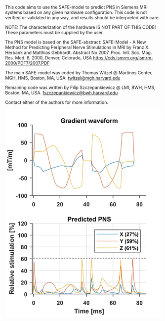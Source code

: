 This code aims to use the SAFE-model to predict PNS in Siemens MRI systems
based on any given hardware configuration. This code is not verified or 
validated in any way, and results should be interpreted with care.

NOTE: The characterization of the hardware IS NOT PART OF THIS CODE! These
parameters must be supplied by the user.

The PNS model is based on the SAFE-abstract:
SAFE-Model - A New Method for Predicting Peripheral Nerve Stimulations in MRI
by Franz X. Herbank and Matthias Gebhardt. Abstract No 2007. 
Proc. Intl. Soc. Mag. Res. Med. 8, 2000, Denver, Colorado, USA
https://cds.ismrm.org/ismrm-2000/PDF7/2007.PDF

The main SAFE-model was coded by Thomas Witzel @ Martinos Center, MGH, HMS, Boston, MA, USA.
twitzel@mgh.harvard.edu

Remaining code was written by Filip Szczepankiewicz @ LMI, BWH, HMS, Boston, MA, USA.
fszczepankiewicz@bwh.harvard.edu

Contact either of the authors for more information. 


![Example of predicted PNS in arbitrary gradient waveform.](safe_example_figure.jpg)

